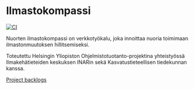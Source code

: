 # Ilmastokompassi
[![CI](https://github.com/Ilmastokompassi/Ilmastokompassi/actions/workflows/main.yml/badge.svg)](https://github.com/Ilmastokompassi/Ilmastokompassi/actions/workflows/main.yml)

Nuorten ilmastokompassi on verkkotyökalu, joka innoittaa nuoria toimimaan ilmastonmuutoksen hillitsemiseksi.

Toteutettu Helsingin Yliopiston Ohjelmistotuotanto-projektina yhteistyössä Ilmakehätieteiden keskuksen INARin sekä Kasvatustieteellisen tiedekunnan kanssa.


[Project backlogs](https://github.com/orgs/Ilmastokompassi/projects/1/views/3)
